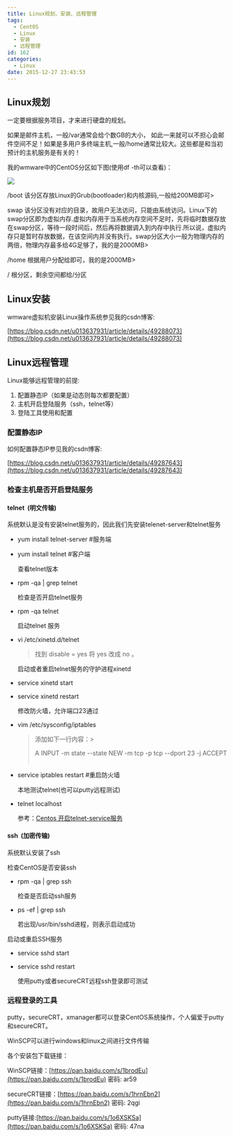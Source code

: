 ```yaml
---
title: Linux规划、安装、远程管理
tags:
  - CentOS
  - Linux
  - 安装
  - 远程管理
id: 162
categories:
  - Linux
date: 2015-12-27 23:43:53
---
```


## Linux规划

一定要根据服务项目，才来进行硬盘的规划。

如果是邮件主机，一般/var通常会给个数GB的大小， 如此一来就可以不担心会邮件空间不足！如果是多用户多终端主机,一般/home通常比较大。这些都是和当初预计的主机服务是有关的！

<!--more-->

我的wmware中的CentOS分区如下图(使用df -th可以查看)：

![](https://flowsnow.oss-cn-shanghai.aliyuncs.com/history/Flowsnow%E6%9F%A5%E7%9C%8BLinux%E7%A3%81%E7%9B%98%E5%88%86%E5%8C%BA.jpg)

/boot 该分区存放Linux的Grub(bootloader)和内核源码,一般给200MB即可> 

swap 该分区没有对应的目录，故用户无法访问，只能由系统访问。Linux下的swap分区即为虚拟内存.虚拟内存用于当系统内存空间不足时，先将临时数据存放在swap分区，等待一段时间后，然后再将数据调入到内存中执行.所以说，虚拟内存只是暂时存放数据，在该空间内并没有执行。swap分区大小一般为物理内存的两倍，物理内存最多给4G足够了，我的是2000MB> 

/home 根据用户分配给即可，我的是2000MB> 

/ 根分区，剩余空间都给/分区

## Linux安装

wmware虚拟机安装Linux操作系统参见我的csdn博客:

[https://blog.csdn.net/u013637931/article/details/49288073](https://blog.csdn.net/u013637931/article/details/49288073)

## Linux远程管理

Linux能够远程管理的前提:

1. 配置静态IP（如果是动态则每次都要配置）
2. 主机开启登陆服务（ssh，telnet等）
3. 登陆工具使用和配置

### 配置静态IP

如何配置静态IP参见我的csdn博客:

[https://blog.csdn.net/u013637931/article/details/49287643](https://blog.csdn.net/u013637931/article/details/49287643)

### 检查主机是否开启登陆服务

#### telnet  (明文传输)

系统默认是没有安装telnet服务的，因此我们先安装telenet-server和telnet服务

* yum install telnet-server #服务端

* yum install telnet #客户端

  查看telnet版本

* rpm -qa | grep telnet

  检查是否开启telnet服务

* rpm -qa telnet

  启动telnet 服务

* vi /etc/xinetd.d/telnet

  > 找到 disable = yes 将 yes 改成 no 。

  启动或者重启telnet服务的守护进程xinetd

* service xinetd start

* service xinetd restart

  修改防火墙，允许端口23通过

* vim /etc/sysconfig/iptables

  > 添加如下一行内容：> 
  >
  > A INPUT -m state --state NEW -m tcp -p tcp --dport 23 -j ACCEPT
  > ​
* service iptables restart #重启防火墙

  本地测试telnet(也可以putty远程测试)

* telnet localhost

  参考：[Centos 开启telnet-service服务](https://www.cnblogs.com/xlmeng1988/archive/2012/04/24/telnet-server.html)

#### ssh  (加密传输)

系统默认安装了ssh

检查CentOS是否安装ssh

* rpm -qa | grep ssh

  检查是否启动ssh服务

* ps -ef | grep ssh

  若出现/usr/bin/sshd进程，则表示启动成功

启动或重启SSH服务

* service sshd start

* service sshd restart

  使用putty或者secureCRT远程ssh登录即可测试

### 远程登录的工具

putty，secureCRT，xmanager都可以登录CentOS系统操作，个人偏爱于putty和secureCRT。

WinSCP可以进行windows和linux之间进行文件传输

各个安装包下载链接：

WinSCP链接：[https://pan.baidu.com/s/1brodEu](https://pan.baidu.com/s/1brodEu) 密码: ar59

secureCRT链接：[https://pan.baidu.com/s/1hrnEbn2](https://pan.baidu.com/s/1hrnEbn2) 密码: 2qgi

putty链接:[https://pan.baidu.com/s/1o6XSKSa](https://pan.baidu.com/s/1o6XSKSa) 密码: 47na